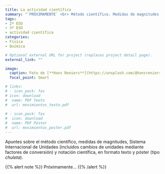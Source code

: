 ```yaml
---
title: La actividad científica
summary: "`PRÓXIMAMENTE` <br> Método científico. Medidas de magnitudes. SI. Notación científica."
tags:
- 2º ESO
- 3º ESO
- actividad científica
categories:
- Física
- Química

# Optional external URL for project (replaces project detail page).
external_link: ""

image:
  caption: Foto de [**Hans Reniers**](https://unsplash.com/@hansreniers) en [Unsplash](https://unsplash.com)
  focal_point: Smart

# links:
# - icon_pack: fas
# icon: download
#  name: PDF Texto
#  url: movimientos_texto.pdf
  
# - icon_pack: fas
#  icon: download
#  name: PDF Póster
#  url: movimientos_poster.pdf  
---
```


Apuntes sobre el método científico, medidas de magnitudes, Sistema Internacional de Unidades (incluidos cambios de unidades mediante factores de conversión) y notación científica, en formato texto y póster (tipo _chuleta_).

{{% alert note %}}
Próximamente...
{{% /alert %}}